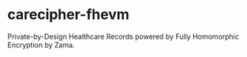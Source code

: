 # carecipher-fhevm
Private-by-Design Healthcare Records powered by Fully Homomorphic Encryption by Zama.
